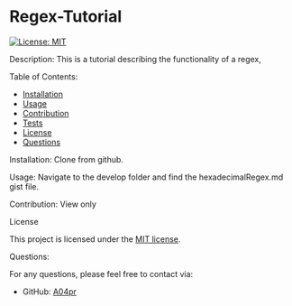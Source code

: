 # Regex-Tutorial

[![License: MIT](https://img.shields.io/badge/License-MIT-yellow.svg)](https://opensource.org/licenses/MIT)

Description:
This is a tutorial describing the functionality of a regex,

Table of Contents:
- [Installation](#installation)
- [Usage](#usage)
- [Contribution](#contribution)
- [Tests](#tests)
- [License](#license)
- [Questions](#questions)

Installation:
Clone from github.

Usage:
Navigate to the develop folder and find the hexadecimalRegex.md gist file.

Contribution:
View only

License

This project is licensed under the [MIT license](https://opensource.org/licenses/MIT).


Questions:

For any questions, please feel free to contact via:
- GitHub: [A04pr](https://github.com/A04pr)
